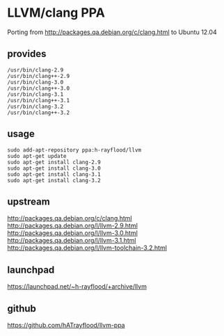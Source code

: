 LLVM/clang PPA
==============

Porting from http://packages.qa.debian.org/c/clang.html to Ubuntu 12.04

provides
--------
    /usr/bin/clang-2.9
    /usr/bin/clang++-2.9
    /usr/bin/clang-3.0
    /usr/bin/clang++-3.0
    /usr/bin/clang-3.1
    /usr/bin/clang++-3.1
    /usr/bin/clang-3.2
    /usr/bin/clang++-3.2

usage
-----
    sudo add-apt-repository ppa:h-rayflood/llvm
    sudo apt-get update
    sudo apt-get install clang-2.9
    sudo apt-get install clang-3.0
    sudo apt-get install clang-3.1
    sudo apt-get install clang-3.2

upstream
--------
http://packages.qa.debian.org/c/clang.html  
http://packages.qa.debian.org/l/llvm-2.9.html  
http://packages.qa.debian.org/l/llvm-3.0.html  
http://packages.qa.debian.org/l/llvm-3.1.html  
http://packages.qa.debian.org/l/llvm-toolchain-3.2.html

launchpad
---------
https://launchpad.net/~h-rayflood/+archive/llvm

github
------
https://github.com/hATrayflood/llvm-ppa
